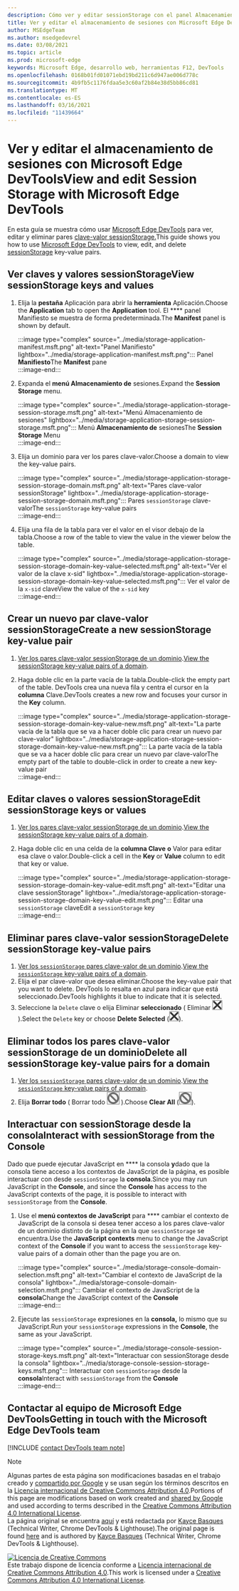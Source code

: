 ```yaml
---
description: Cómo ver y editar sessionStorage con el panel Almacenamiento de sesiones y la consola.
title: Ver y editar el almacenamiento de sesiones con Microsoft Edge DevTools
author: MSEdgeTeam
ms.author: msedgedevrel
ms.date: 03/08/2021
ms.topic: article
ms.prod: microsoft-edge
keywords: Microsoft Edge, desarrollo web, herramientas F12, DevTools
ms.openlocfilehash: 0168b01fd01071ebd19bd211c6d947ae006d778c
ms.sourcegitcommit: 4b9fb5c1176fdaa5e3c60af2b84e38d5bb86cd81
ms.translationtype: MT
ms.contentlocale: es-ES
ms.lasthandoff: 03/16/2021
ms.locfileid: "11439664"
---
```

<!-- Copyright Kayce Basques 

   Licensed under the Apache License, Version 2.0 (the "License");
   you may not use this file except in compliance with the License.
   You may obtain a copy of the License at

       https://www.apache.org/licenses/LICENSE-2.0

   Unless required by applicable law or agreed to in writing, software
   distributed under the License is distributed on an "AS IS" BASIS,
   WITHOUT WARRANTIES OR CONDITIONS OF ANY KIND, either express or implied.
   See the License for the specific language governing permissions and
   limitations under the License.  -->

# <a name="view-and-edit-session-storage-with-microsoft-edge-devtools"></a><span data-ttu-id="67731-104">Ver y editar el almacenamiento de sesiones con Microsoft Edge DevTools</span><span class="sxs-lookup"><span data-stu-id="67731-104">View and edit Session Storage with Microsoft Edge DevTools</span></span>  

<span data-ttu-id="67731-105">En esta guía se muestra cómo usar [Microsoft Edge DevTools][MicrosoftEdgeDevTools] para ver, editar y eliminar pares [clave-valor sessionStorage.][MDNSessionStorage]</span><span class="sxs-lookup"><span data-stu-id="67731-105">This guide shows you how to use [Microsoft Edge DevTools][MicrosoftEdgeDevTools] to view, edit, and delete [sessionStorage][MDNSessionStorage] key-value pairs.</span></span>  

## <a name="view-sessionstorage-keys-and-values"></a><span data-ttu-id="67731-106">Ver claves y valores sessionStorage</span><span class="sxs-lookup"><span data-stu-id="67731-106">View sessionStorage keys and values</span></span>  

1.  <span data-ttu-id="67731-107">Elija la **pestaña** Aplicación para abrir la **herramienta** Aplicación.</span><span class="sxs-lookup"><span data-stu-id="67731-107">Choose the **Application** tab to open the **Application** tool.</span></span>  <span data-ttu-id="67731-108">El \*\*\*\* panel Manifiesto se muestra de forma predeterminada.</span><span class="sxs-lookup"><span data-stu-id="67731-108">The **Manifest** panel is shown by default.</span></span>  
    
    :::image type="complex" source="../media/storage-application-manifest.msft.png" alt-text="Panel Manifiesto" lightbox="../media/storage-application-manifest.msft.png":::
       <span data-ttu-id="67731-110">Panel **Manifiesto**</span><span class="sxs-lookup"><span data-stu-id="67731-110">The **Manifest** pane</span></span>  
    :::image-end:::  
    
1.  <span data-ttu-id="67731-111">Expanda el **menú Almacenamiento de** sesiones.</span><span class="sxs-lookup"><span data-stu-id="67731-111">Expand the **Session Storage** menu.</span></span>  
    
    :::image type="complex" source="../media/storage-application-storage-session-storage.msft.png" alt-text="Menú Almacenamiento de sesiones" lightbox="../media/storage-application-storage-session-storage.msft.png":::
       <span data-ttu-id="67731-113">Menú **Almacenamiento de** sesiones</span><span class="sxs-lookup"><span data-stu-id="67731-113">The **Session Storage** Menu</span></span>  
    :::image-end:::  
    
1.  <span data-ttu-id="67731-114">Elija un dominio para ver los pares clave-valor.</span><span class="sxs-lookup"><span data-stu-id="67731-114">Choose a domain to view the key-value pairs.</span></span>  
    
    :::image type="complex" source="../media/storage-application-storage-session-storage-domain.msft.png" alt-text="Pares clave-valor sessionStorage" lightbox="../media/storage-application-storage-session-storage-domain.msft.png":::
       <span data-ttu-id="67731-116">Pares `sessionStorage` clave-valor</span><span class="sxs-lookup"><span data-stu-id="67731-116">The `sessionStorage` key-value pairs</span></span>  
    :::image-end:::  
    
1.  <span data-ttu-id="67731-117">Elija una fila de la tabla para ver el valor en el visor debajo de la tabla.</span><span class="sxs-lookup"><span data-stu-id="67731-117">Choose a row of the table to view the value in the viewer below the table.</span></span>  
    
    :::image type="complex" source="../media/storage-application-storage-session-storage-domain-key-value-selected.msft.png" alt-text="Ver el valor de la clave x-sid" lightbox="../media/storage-application-storage-session-storage-domain-key-value-selected.msft.png":::
       <span data-ttu-id="67731-119">Ver el valor de la `x-sid` clave</span><span class="sxs-lookup"><span data-stu-id="67731-119">View the value of the `x-sid` key</span></span>  
    :::image-end:::  
    
## <a name="create-a-new-sessionstorage-key-value-pair"></a><span data-ttu-id="67731-120">Crear un nuevo par clave-valor sessionStorage</span><span class="sxs-lookup"><span data-stu-id="67731-120">Create a new sessionStorage key-value pair</span></span>  

1.  <span data-ttu-id="67731-121">[Ver los pares clave-valor sessionStorage de un dominio](#view-sessionstorage-keys-and-values).</span><span class="sxs-lookup"><span data-stu-id="67731-121">[View the sessionStorage key-value pairs of a domain](#view-sessionstorage-keys-and-values).</span></span>  
1.  <span data-ttu-id="67731-122">Haga doble clic en la parte vacía de la tabla.</span><span class="sxs-lookup"><span data-stu-id="67731-122">Double-click the empty part of the table.</span></span>  <span data-ttu-id="67731-123">DevTools crea una nueva fila y centra el cursor en la **columna** Clave.</span><span class="sxs-lookup"><span data-stu-id="67731-123">DevTools creates a new row and focuses your cursor in the **Key** column.</span></span>  
    
    :::image type="complex" source="../media/storage-application-storage-session-storage-domain-key-value-new.msft.png" alt-text="La parte vacía de la tabla que se va a hacer doble clic para crear un nuevo par clave-valor" lightbox="../media/storage-application-storage-session-storage-domain-key-value-new.msft.png":::
       <span data-ttu-id="67731-125">La parte vacía de la tabla que se va a hacer doble clic para crear un nuevo par clave-valor</span><span class="sxs-lookup"><span data-stu-id="67731-125">The empty part of the table to double-click in order to create a new key-value pair</span></span>  
    :::image-end:::  
    
## <a name="edit-sessionstorage-keys-or-values"></a><span data-ttu-id="67731-126">Editar claves o valores sessionStorage</span><span class="sxs-lookup"><span data-stu-id="67731-126">Edit sessionStorage keys or values</span></span>  

1.  <span data-ttu-id="67731-127">[Ver los pares clave-valor sessionStorage de un dominio](#view-sessionstorage-keys-and-values).</span><span class="sxs-lookup"><span data-stu-id="67731-127">[View the sessionStorage key-value pairs of a domain](#view-sessionstorage-keys-and-values).</span></span>  
1.  <span data-ttu-id="67731-128">Haga doble clic en una celda de la **columna Clave** **o** Valor para editar esa clave o valor.</span><span class="sxs-lookup"><span data-stu-id="67731-128">Double-click a cell in the **Key** or **Value** column to edit that key or value.</span></span>  
    
    :::image type="complex" source="../media/storage-application-storage-session-storage-domain-key-value-edit.msft.png" alt-text="Editar una clave sessionStorage" lightbox="../media/storage-application-storage-session-storage-domain-key-value-edit.msft.png":::
       <span data-ttu-id="67731-130">Editar una `sessionStorage` clave</span><span class="sxs-lookup"><span data-stu-id="67731-130">Edit a `sessionStorage` key</span></span>  
    :::image-end:::  
    
## <a name="delete-sessionstorage-key-value-pairs"></a><span data-ttu-id="67731-131">Eliminar pares clave-valor sessionStorage</span><span class="sxs-lookup"><span data-stu-id="67731-131">Delete sessionStorage key-value pairs</span></span>  

1.  <span data-ttu-id="67731-132">[Ver los `sessionStorage` pares clave-valor de un dominio](#view-sessionstorage-keys-and-values).</span><span class="sxs-lookup"><span data-stu-id="67731-132">[View the `sessionStorage` key-value pairs of a domain](#view-sessionstorage-keys-and-values).</span></span>  
1.  <span data-ttu-id="67731-133">Elija el par clave-valor que desea eliminar.</span><span class="sxs-lookup"><span data-stu-id="67731-133">Choose the key-value pair that you want to delete.</span></span>  <span data-ttu-id="67731-134">DevTools lo resalta en azul para indicar que está seleccionado.</span><span class="sxs-lookup"><span data-stu-id="67731-134">DevTools highlights it blue to indicate that it is selected.</span></span>  
1.  <span data-ttu-id="67731-135">Seleccione la `Delete` clave o elija Eliminar **seleccionado** \( Eliminar ![ seleccionado ](../media/delete-icon.msft.png) \).</span><span class="sxs-lookup"><span data-stu-id="67731-135">Select the `Delete` key or choose **Delete Selected** \(![Delete Selected](../media/delete-icon.msft.png)\).</span></span>  
    
## <a name="delete-all-sessionstorage-key-value-pairs-for-a-domain"></a><span data-ttu-id="67731-136">Eliminar todos los pares clave-valor sessionStorage de un dominio</span><span class="sxs-lookup"><span data-stu-id="67731-136">Delete all sessionStorage key-value pairs for a domain</span></span>  

1.  <span data-ttu-id="67731-137">[Ver los `sessionStorage` pares clave-valor de un dominio](#view-sessionstorage-keys-and-values).</span><span class="sxs-lookup"><span data-stu-id="67731-137">[View the `sessionStorage` key-value pairs of a domain](#view-sessionstorage-keys-and-values).</span></span>  
1.  <span data-ttu-id="67731-138">Elija **Borrar todo** \( Borrar todo ![ ](../media/clear-icon.msft.png) \).</span><span class="sxs-lookup"><span data-stu-id="67731-138">Choose **Clear All** \(![Clear All](../media/clear-icon.msft.png)\).</span></span>  
    
## <a name="interact-with-sessionstorage-from-the-console"></a><span data-ttu-id="67731-139">Interactuar con sessionStorage desde la consola</span><span class="sxs-lookup"><span data-stu-id="67731-139">Interact with sessionStorage from the Console</span></span>  

<span data-ttu-id="67731-140">Dado que puede ejecutar JavaScript en \*\*\*\* la consola **y**dado que la consola tiene acceso a los contextos de JavaScript de la página, es posible interactuar con desde `sessionStorage` la **consola**.</span><span class="sxs-lookup"><span data-stu-id="67731-140">Since you may run JavaScript in the **Console**, and since the **Console** has access to the JavaScript contexts of the page, it is possible to interact with `sessionStorage` from the **Console**.</span></span>  

1.  <span data-ttu-id="67731-141">Use el **menú contextos de JavaScript** para \*\*\*\* cambiar el contexto de JavaScript de la consola si desea tener acceso a los pares clave-valor de un dominio distinto de la página en la que `sessionStorage` se encuentra.</span><span class="sxs-lookup"><span data-stu-id="67731-141">Use the **JavaScript contexts** menu to change the JavaScript context of the **Console** if you want to access the `sessionStorage` key-value pairs of a domain other than the page you are on.</span></span>  
    
    :::image type="complex" source="../media/storage-console-domain-selection.msft.png" alt-text="Cambiar el contexto de JavaScript de la consola" lightbox="../media/storage-console-domain-selection.msft.png":::
       <span data-ttu-id="67731-143">Cambiar el contexto de JavaScript de la **consola**</span><span class="sxs-lookup"><span data-stu-id="67731-143">Change the JavaScript context of the **Console**</span></span>  
    :::image-end:::  
    
1.  <span data-ttu-id="67731-144">Ejecute las `sessionStorage` expresiones en la **consola,** lo mismo que su JavaScript.</span><span class="sxs-lookup"><span data-stu-id="67731-144">Run your `sessionStorage` expressions in the **Console**, the same as your JavaScript.</span></span>  
    
    :::image type="complex" source="../media/storage-console-session-storage-keys.msft.png" alt-text="Interactuar con sessionStorage desde la consola" lightbox="../media/storage-console-session-storage-keys.msft.png":::
       <span data-ttu-id="67731-146">Interactuar con `sessionStorage` desde la **consola**</span><span class="sxs-lookup"><span data-stu-id="67731-146">Interact with `sessionStorage` from the **Console**</span></span>  
    :::image-end:::  
    
## <a name="getting-in-touch-with-the-microsoft-edge-devtools-team"></a><span data-ttu-id="67731-147">Contactar al equipo de Microsoft Edge DevTools</span><span class="sxs-lookup"><span data-stu-id="67731-147">Getting in touch with the Microsoft Edge DevTools team</span></span>  

[!INCLUDE [contact DevTools team note](../includes/contact-devtools-team-note.md)]  

<!-- links -->  

[MicrosoftEdgeDevTools]: ../../devtools-guide-chromium/index.md "Herramientas para desarrolladores de Microsoft Edge (Chromium) | Microsoft Docs"  

[MDNSessionStorage]: https://developer.mozilla.org/docs/Web/API/Window/sessionStorage "Window.sessionStorage | MDN"  

> [!NOTE]
> <span data-ttu-id="67731-150">Algunas partes de esta página son modificaciones basadas en el trabajo creado y [compartido por Google][GoogleSitePolicies] y se usan según los términos descritos en la [Licencia internacional de Creative Commons Attribution 4.0][CCA4IL].</span><span class="sxs-lookup"><span data-stu-id="67731-150">Portions of this page are modifications based on work created and [shared by Google][GoogleSitePolicies] and used according to terms described in the [Creative Commons Attribution 4.0 International License][CCA4IL].</span></span>  
> <span data-ttu-id="67731-151">La página original se encuentra [aquí](https://developers.google.com/web/tools/chrome-devtools/storage/sessionstorage) y está redactada por [Kayce Basques][KayceBasques] \(Technical Writer, Chrome DevTools \& Lighthouse\).</span><span class="sxs-lookup"><span data-stu-id="67731-151">The original page is found [here](https://developers.google.com/web/tools/chrome-devtools/storage/sessionstorage) and is authored by [Kayce Basques][KayceBasques] \(Technical Writer, Chrome DevTools \& Lighthouse\).</span></span>  

[![Licencia de Creative Commons][CCby4Image]][CCA4IL]  
<span data-ttu-id="67731-153">Este trabajo dispone de licencia conforme a [Licencia internacional de Creative Commons Attribution 4.0][CCA4IL].</span><span class="sxs-lookup"><span data-stu-id="67731-153">This work is licensed under a [Creative Commons Attribution 4.0 International License][CCA4IL].</span></span>  

[CCA4IL]: https://creativecommons.org/licenses/by/4.0  
[CCby4Image]: https://i.creativecommons.org/l/by/4.0/88x31.png  
[GoogleSitePolicies]: https://developers.google.com/terms/site-policies  
[KayceBasques]: https://developers.google.com/web/resources/contributors/kaycebasques  
